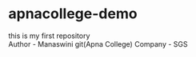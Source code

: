 # apnacollege-demo
this is my first repository
<br>
Author - Manaswini git(Apna College)
Company - SGS
